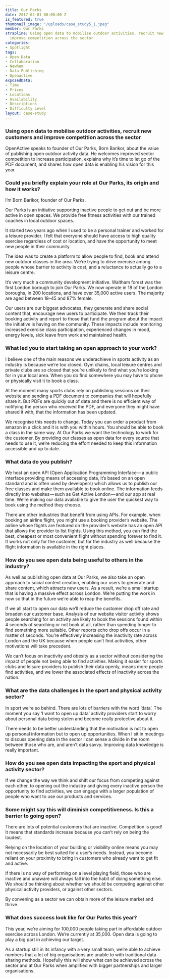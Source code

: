```yaml
---
title: Our Parks
date: 2017-02-01 00:00:00 Z
is_featured: true
thumbnail_image: "/uploads/case_study5_1.jpeg"
member: Our Parks
strapline: Using open data to mobilise outdoor activities, recruit new customers and
  improve competition across the sector
categories:
- Spotlight
tags:
- Open Data
- Collaboration
- Newham
- Data Publishing
- Openactive
exposedData:
- Time
- Prices
- Locations
- Availability
- Descriptions
- Difficulty Level
layout: case-study
---
```


### Using open data to mobilise outdoor activities, recruit new customers and improve competition across the sector

OpenActive speaks to founder of Our Parks, Born Barikor, about the value of publishing open outdoor activity data. He welcomes improved sector competition to increase participation, explains why it’s time to let go of the PDF document, and shares how open data is enabling his vision for this year.

### Could you briefly explain your role at Our Parks, its origin and how it works?

I’m Born Barikor, founder of Our Parks.

Our Parks is an initiative supporting inactive people to get out and be more active in open spaces. We provide free fitness activities with our trained coaches in local outdoor spaces.

It started two years ago when I used to be a personal trainer and worked for a leisure provider. I felt that everyone should have access to high quality exercise regardless of cost or location, and have the opportunity to meet new people in their community.

The idea was to create a platform to allow people to find, book and attend new outdoor classes in the area. We’re trying to drive exercise among people whose barrier to activity is cost, and a reluctance to actually go to a leisure centre.

It’s very much a community development initiative. Waltham forest was the first London borough to join Our Parks. We now operate in 18 of the London boroughs, in 200 locations, and have over 35,000 active users. The majority are aged between 18–45 and 87% female.

Our users are our biggest advocates, they generate and share social content that, encourage new users to participate. We then track their booking activity and report to those that fund the program about the impact the initiative is having on the community. These impacts include monitoring increased exercise class participation, experienced changes in mood, energy levels, sick leave from work and maintained health.

### What led you to start taking an open approach to your work?

I believe one of the main reasons we underachieve in sports activity as an industry is because we’re too closed. Gym chains, local leisure centres and private clubs are so closed that you’re unlikely to find what you’re looking for in your local area. When you do find somewhere you may have to phone or physically visit it to book a class.

At the moment many sports clubs rely on publishing sessions on their website and sending a PDF document to companies that will hopefully share it. But PDFs are quickly out of date and there is no efficient way of notifying the person who received the PDF, and everyone they might have shared it with, that the information has been updated.

We recognise this needs to change. Today you can order a product from amazon in a click and it is with you within hours. You should be able to book a class in the same way. At Our Parks we want the technology to work for the customer. By providing our classes as open data for every source that needs to use it, we’re reducing the effort needed to keep this information accessible and up to date.

### What data do you publish?

We host an open API (Open Application Programming Interface — a public interface providing means of accessing data, it’s based on an open standard and is often used by developers) which allows us to publish our free classes and make them available to book online. The information feeds directly into websites — such as Get Active London — and our app at real time. We’re making our data available to give the user the quickest way to book using the method they choose.

There are other industries that benefit from using APIs. For example, when booking an airline flight, you might use a booking provider’s website. The airline whose flights are featured on the provider’s website has an open API that allows the provider to list flights. Using this method, you can find the best, cheapest or most convenient flight without spending forever to find it. It works not only for the customer, but for the industry as well because the flight information is available in the right places.

### How do you see open data being useful to others in the industry?

As well as publishing open data at Our Parks, we also take an open approach to social content creation, enabling our users to generate and share content, which attracts new users. As a result, we’re a small startup that is having a massive effect across London. We’re putting the work in now so that in the future we’re able to reap the benefits.

If we all start to open our data we’ll reduce the customer drop off rate and broaden our customer base. Analysis of our website visitor activity shows people searching for an activity are likely to book the sessions found within 4 seconds of searching or not book at all, rather than spending longer to find something more suitable. Other reports echo drop offs occur in a matter of seconds. You’re effectively increasing the inactivity rate across London and the UK because when people can’t find activities, other motivations will take precedent.

We can’t focus on inactivity and obesity as a sector without considering the impact of people not being able to find activities. Making it easier for sports clubs and leisure providers to publish their data openly, means more people find activities, and we lower the associated effects of inactivity across the nation.

### What are the data challenges in the sport and physical activity sector?

In sport we’re so behind. There are lots of barriers with the word ‘data’. The moment you say ‘I want to open up data’ activity providers start to worry about personal data being stolen and become really protective about it.

There needs to be better understanding that the motivation is not to open up personal information but to open up opportunities. When I sit in meetings to discuss opening data in the sector I can sense a divide in the room between those who are, and aren’t data savvy. Improving data knowledge is really important.

### How do you see open data impacting the sport and physical activity sector?

If we change the way we think and shift our focus from competing against each other, to opening out the industry and giving every inactive person the opportunity to find activities, we can engage with a larger population of people who want to use our products and services.

### Some might say this will diminish competitiveness. Is this a barrier to going open?

There are lots of potential customers that are inactive. Competition is good! It means that standards increase because you can’t rely on being the loudest.

Relying on the location of your building or visibility online means you may not necessarily be best suited for a user’s needs. Instead, you become reliant on your proximity to bring in customers who already want to get fit and active.

If there is no way of performing on a level playing field, those who are inactive and unaware will always fall into the habit of doing something else. We should be thinking about whether we should be competing against other physical activity providers, or against other sectors.

By convening as a sector we can obtain more of the leisure market and thrive.

### What does success look like for Our Parks this year?

This year, we’re aiming for 100,000 people taking part in affordable outdoor exercise across London. We’re currently at 35,000. Open data is going to play a big part in achieving our target.

As a startup still in its infancy with a very small team, we’re able to achieve numbers that a lot of big organisations are unable to with traditional data sharing methods. Hopefully this will show what can be achieved across the sector and at Our Parks when amplified with bigger partnerships and larger organisations.